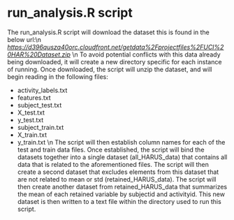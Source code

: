 # run_analysis.R script
The run_analysis.R script will download the dataset this is found in the below url:\n
_https://d396qusza40orc.cloudfront.net/getdata%2Fprojectfiles%2FUCI%20HAR%20Dataset.zip_ \n
To avoid potential conflicts with this data already being downloaded, it will create a new directory specific for each instance of running.
Once downloaded, the script will unzip the dataset, and will begin reading in the following files:
* activity_labels.txt
* features.txt
* subject_test.txt
* X_test.txt
* y_test.txt
* subject_train.txt
* X_train.txt
* y_train.txt 
\n The script will then establish column names for each of the test and train data files.
Once established, the script will bind the datasets together into a single dataset (all_HARUS_data) that contains all data that is related to the aforementioned files.
The script will then create a second dataset that excludes elements from this dataset that are not related to mean or std (retained_HARUS_data).
The script will then create another dataset from retained_HARUS_data that summarizes the mean of each retained variable by subjectid and activityid.
This new dataset is then written to a text file within the directory used to run this script.
